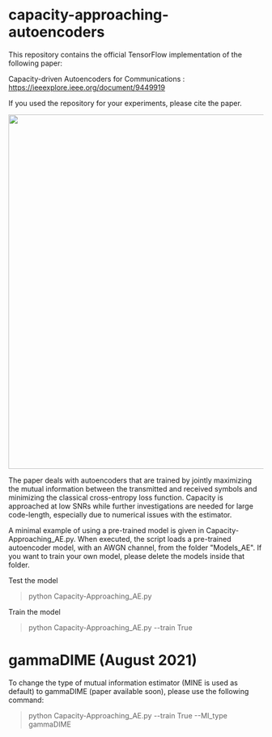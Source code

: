 # capacity-approaching-autoencoders
This repository contains the official TensorFlow implementation of the following paper:

Capacity-driven Autoencoders for Communications : https://ieeexplore.ieee.org/document/9449919

If you used the repository for your experiments, please cite the paper.

<img src="https://github.com/nuletizia/capacity-approaching-autoencoders/blob/master/teaser.png" width=700>

The paper deals with autoencoders that are trained by jointly maximizing the mutual information between the transmitted and received symbols and minimizing the classical cross-entropy loss function. Capacity is approached at low SNRs while further investigations are needed for large code-length, especially due to numerical issues with the estimator. 

A minimal example of using a pre-trained model is given in Capacity-Approaching_AE.py. When executed, the script loads a pre-trained autoencoder model, with an AWGN channel, from the folder "Models_AE". If you want to train your own model, please delete the models inside that folder.

Test the model
> python Capacity-Approaching_AE.py

Train the model
> python Capacity-Approaching_AE.py --train True


# gammaDIME (August 2021)
To change the type of mutual information estimator (MINE is used as default) to gammaDIME (paper available soon), please use the following command:
> python Capacity-Approaching_AE.py --train True --MI_type gammaDIME
